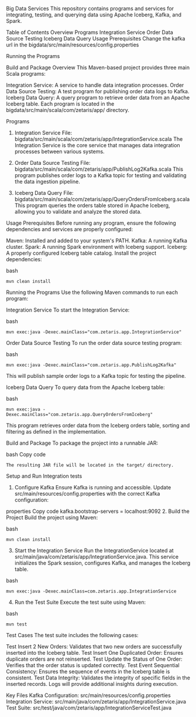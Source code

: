 Big Data Services
This repository contains programs and services for integrating, testing, and querying data using Apache Iceberg, Kafka, and Spark.

Table of Contents
Overview
Programs
Integration Service
Order Data Source Testing
Iceberg Data Query
Usage
Prerequisites
Change the kafka url in the bigdata/src/main/resources/config.properties

Running the Programs

Build and Package
Overview
This Maven-based project provides three main Scala programs:

Integration Service: A service to handle data integration processes.
Order Data Source Testing: A test program for publishing order data logs to Kafka.
Iceberg Data Query: A query program to retrieve order data from an Apache Iceberg table.
Each program is located in the bigdata/src/main/scala/com/zetaris/app/ directory.

Programs
1. Integration Service
   File: bigdata/src/main/scala/com/zetaris/app/IntegrationService.scala
   The Integration Service is the core service that manages data integration processes between various systems.

2. Order Data Source Testing
   File: bigdata/src/main/scala/com/zetaris/app/PublishLog2Kafka.scala
   This program publishes order logs to a Kafka topic for testing and validating the data ingestion pipeline.

3. Iceberg Data Query
   File: bigdata/src/main/scala/com/zetaris/app/QueryOrdersFromIceberg.scala
   This program queries the orders table stored in Apache Iceberg, allowing you to validate and analyze the stored data.

Usage
Prerequisites
Before running any program, ensure the following dependencies and services are properly configured:

Maven: Installed and added to your system's PATH.
Kafka: A running Kafka cluster.
Spark: A running Spark environment with Iceberg support.
Iceberg: A properly configured Iceberg table catalog.
Install the project dependencies:

bash
```
mvn clean install
```
Running the Programs
Use the following Maven commands to run each program:

Integration Service
To start the Integration Service:

bash
```
mvn exec:java -Dexec.mainClass="com.zetaris.app.IntegrationService"
```
Order Data Source Testing
To run the order data source testing program:

bash
```
mvn exec:java -Dexec.mainClass="com.zetaris.app.PublishLog2Kafka"
```
This will publish sample order logs to a Kafka topic for testing the pipeline.

Iceberg Data Query
To query data from the Apache Iceberg table:

bash
```
mvn exec:java -Dexec.mainClass="com.zetaris.app.QueryOrdersFromIceberg"
```
This program retrieves order data from the Iceberg orders table, sorting and filtering as defined in the implementation.

Build and Package
To package the project into a runnable JAR:

bash
Copy code
```
The resulting JAR file will be located in the target/ directory.
```

Setup and Run Integration tests
1. Configure Kafka
   Ensure Kafka is running and accessible. Update src/main/resources/config.properties with the correct Kafka configuration:

properties
Copy code
kafka.bootstrap-servers = localhost:9092
2. Build the Project
   Build the project using Maven:

bash
```
mvn clean install
```
3. Start the Integration Service
   Run the IntegrationService located at src/main/java/com/zetaris/app/IntegrationService.java. This service initializes the Spark session, configures Kafka, and manages the Iceberg table.

bash
```
mvn exec:java -Dexec.mainClass=com.zetaris.app.IntegrationService
```
4. Run the Test Suite
   Execute the test suite using Maven:

bash
```
mvn test
```
Test Cases
The test suite includes the following cases:

Test Insert 2 New Orders: Validates that two new orders are successfully inserted into the Iceberg table.
Test Insert One Duplicated Order: Ensures duplicate orders are not reinserted.
Test Update the Status of One Order: Verifies that the order status is updated correctly.
Test Event Sequential Consistency: Ensures the sequence of events in the Iceberg table is consistent.
Test Data Integrity: Validates the integrity of specific fields in the inserted records.
Logs will provide additional insights during execution.

Key Files
Kafka Configuration: src/main/resources/config.properties
Integration Service: src/main/java/com/zetaris/app/IntegrationService.java
Test Suite: src/test/java/com/zetaris/app/IntegrationServiceTest.java
